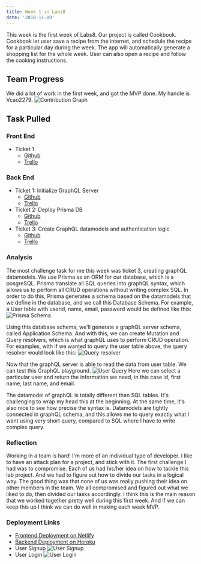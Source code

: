 ```yaml
---
title: Week 1 in Labs8
date: '2018-11-09'
---
```


This week is the first week of Labs8. Our project is called Cookbook. Cookbook
let user save a recipe from the internet, and schedule the recipe for a
particular day during the week. The app will automatically generate a shopping
list for the whole week. User can also open a recipe and follow the cooking
instructions.

## Team Progress

We did a lot of work in the first week, and got the MVP done. My handle is Vcao2279.
![Contribution Graph](https://imgur.com/cifR4f2.jpg)

## Task Pulled

### Front End

- Ticket 1
  - [Github](https://github.com/Lambda-School-Labs/Labs8-Cookbook/pull/17)
  - [Trello](https://trello.com/c/9ObJyfx4/37-deploy-front-end-to-netlify)

### Back End

- Ticket 1: Initialize GraphQL Server
  - [Github](https://github.com/Lambda-School-Labs/Labs8-Cookbook/pull/7)
  - [Trello](https://trello.com/c/L8Jhvo8H/10-graphql-initial-setup)
- Ticket 2: Deploy Prisma DB
  - [Github](https://github.com/Lambda-School-Labs/Labs8-Cookbook/pull/14)
  - [Trello](https://trello.com/c/xQmrGqhh/36-deploy-prisma-db-to-heroku)
- Ticket 3: Create GraphQL datamodels and authentication logic
  - [Github](https://github.com/Lambda-School-Labs/Labs8-Cookbook/pull/12)
  - [Trello](https://trello.com/c/VdMUMZXh/26-graphql-data-relationships-and-authentication-logic)

### Analysis

The most challenge task for me this week was ticket 3, creating graphQL datamodels.
We use Prisma as an ORM for our database, which is a posgreSQL. Prisma translate
all SQL queries into graphQL syntax, which allows us to perform all CRUD operations
without writing complex SQL. In order to do this, Prisma generates a schema
based on the datamodels that we define in the database, and we call this Database Schema.
For example, a User table with userid, name, email, password would be defined like this:
![Prisma Schema](https://imgur.com/U8CXdh1.jpg)

Using this database schema, we'll generate a graphQL server schema, called Application Schema.
And with this, we can create Mutation and Query resolvers, which is what graphQL uses to
perform CRUD operation. For examples, with if we wanted to query the user table above, the query
resolver would look like this:
![Query resolver](https://imgur.com/xlpNei6.jpg)

Now that the graphQL server is able to read the data from user table. We can test this GraphQL
playground.
![User Query](https://imgur.com/TeTJorO.jpg)
Here we can select a particular user and return the information we need, in this case id, first name,
last name, and email.

The datamodel of graphQL is totally different than SQL tables. It's challenging to wrap my head this
at the beginning. At the same time, it's also nice to see how precise the syntax is. Datamodels are
tightly connected in graphQL schema, and this allows me to query exactly what I want using very short
query, compared to SQL where I have to write complex query.

### Reflection

Working in a team is hard! I'm more of an individual type of developer. I like
to have an attack plan for a project, and stick with it. The first challenge I
had was to compromise. Each of us had his/her idea on how to tackle this lab project.
And we had to figure out how to divide our tasks in a logical way. The good thing was
that none of us was really pushing their idea on other members in the team. We all
compromised and figured out what we liked to do, then divided our tasks accordingly.
I think this is the main reason that we worked together pretty well during this first week.
And if we can keep this up I think we can do well in making each week MVP.

### Deployment Links

- [Frontend Deployment on Netlify](https://lambda-cookbook.netlify.com)
- [Backend Deployment on Heroku](https://lambda-cookbook.herokuapp.com/)
- User Signup
  ![User Signup](https://imgur.com/L53yDrl.jpg)
- User Login
  ![User Login](https://imgur.com/XtZVdNi.jpg)
